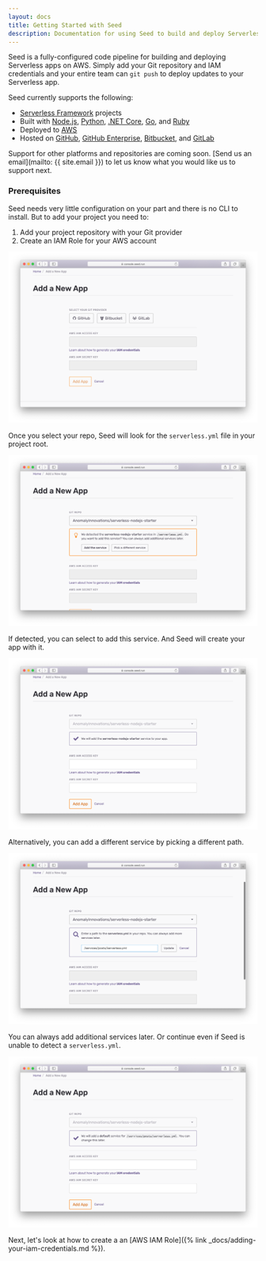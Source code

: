 ```yaml
---
layout: docs
title: Getting Started with Seed
description: Documentation for using Seed to build and deploy Serverless apps
---
```


Seed is a fully-configured code pipeline for building and deploying Serverless apps on AWS. Simply add your Git repository and IAM credentials and your entire team can `git push` to deploy updates to your Serverless app.

Seed currently supports the following:

- [Serverless Framework](https://serverless.com/framework/) projects
- Built with [Node.js](https://nodejs.org/en/), [Python](https://www.python.org), [.NET Core](https://github.com/dotnet/core), [Go](https://golang.org/), and [Ruby](https://www.ruby-lang.org/en/)
- Deployed to [AWS](https://aws.amazon.com)
- Hosted on [GitHub](https://github.com), [GitHub Enterprise](https://github.com/enterprise), [Bitbucket](https://bitbucket.org/), and [GitLab](https://gitlab.com)

Support for other platforms and repositories are coming soon. [Send us an email](mailto: {{ site.email }}) to let us know what you would like us to support next.

### Prerequisites

Seed needs very little configuration on your part and there is no CLI to install. But to add your project you need to:

1. Add your project repository with your Git provider
2. Create an IAM Role for your AWS account

![Create a new app](/assets/docs/index/create-a-new-app.png)

Once you select your repo, Seed will look for the `serverless.yml` file in your project root.

![Auto-detect serverless.yml for new app](/assets/docs/index/auto-detect-serverless-yml-for-new-app.png)

If detected, you can select to add this service. And Seed will create your app with it.

![Confirm default service for new app](/assets/docs/index/confirm-default-service-for-new-app.png)

Alternatively, you can add a different service by picking a different path.

![Pick different default service for new app](/assets/docs/index/pick-different-default-service-for-new-app.png)

You can always add additional services later. Or continue even if Seed is unable to detect a `serverless.yml`.

![Continue without detecting service for new app](/assets/docs/index/continue-without-detecting-service-for-new-app.png)

Next, let's look at how to create a an [AWS IAM Role]({% link _docs/adding-your-iam-credentials.md %}).
